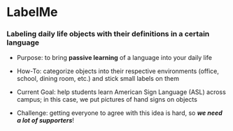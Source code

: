 # LabelMe #
### Labeling daily life objects with their definitions in a certain language ###

- Purpose: to bring **passive learning** of a language into your daily life
- How-To: categorize objects into their respective environments (office, school, dining room, etc.) and stick small labels on them
- Current Goal: help students learn American Sign Language (ASL) across campus; in this case, we put pictures of hand signs on objects

- Challenge: getting everyone to agree with this idea is hard, so ***we need a lot of supporters***!

